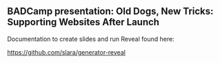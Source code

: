## BADCamp presentation: Old Dogs, New Tricks: Supporting Websites After Launch

Documentation to create slides and run Reveal found here:

https://github.com/slara/generator-reveal

